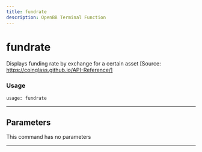 ```yaml
---
title: fundrate
description: OpenBB Terminal Function
---
```


# fundrate

Displays funding rate by exchange for a certain asset [Source: https://coinglass.github.io/API-Reference/]

### Usage 
```python
usage: fundrate
```

---
## Parameters

This command has no parameters


---
